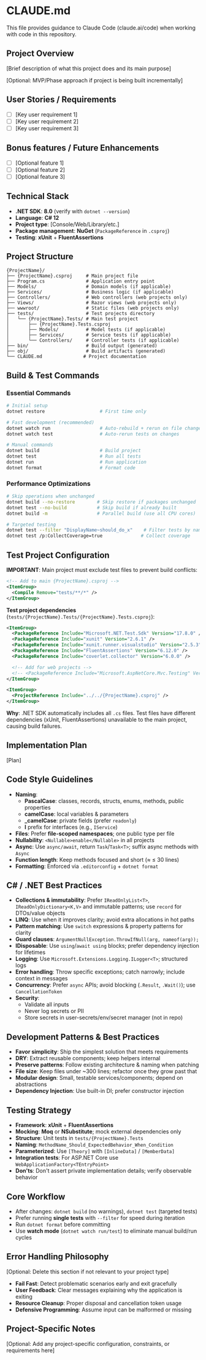# CLAUDE.md

This file provides guidance to Claude Code (claude.ai/code) when working with code in this repository.

## Project Overview
[Brief description of what this project does and its main purpose]

[Optional: MVP/Phase approach if project is being built incrementally]

## User Stories / Requirements

-   [ ] [Key user requirement 1]
-   [ ] [Key user requirement 2]
-   [ ] [Key user requirement 3]

## Bonus features / Future Enhancements

-   [ ] [Optional feature 1]
-   [ ] [Optional feature 2]
-   [ ] [Optional feature 3]

## Technical Stack

- **.NET SDK**: **8.0** (verify with `dotnet --version`)
- **Language**: **C# 12**
- **Project type**: [Console/Web/Library/etc.]
- **Package management**: **NuGet** (`PackageReference` in `.csproj`)
- **Testing**: **xUnit** + **FluentAssertions**

## Project Structure

```
{ProjectName}/
├── {ProjectName}.csproj     # Main project file
├── Program.cs               # Application entry point
├── Models/                  # Domain models (if applicable)
├── Services/                # Business logic (if applicable)
├── Controllers/             # Web controllers (web projects only)
├── Views/                   # Razor views (web projects only)
├── wwwroot/                 # Static files (web projects only)
├── tests/                   # Test projects directory
│   └── {ProjectName}.Tests/ # Main test project
│       ├── {ProjectName}.Tests.csproj
│       ├── Models/          # Model tests (if applicable)
│       ├── Services/        # Service tests (if applicable)
│       └── Controllers/     # Controller tests (if applicable)
├── bin/                     # Build output (generated)
├── obj/                     # Build artifacts (generated)
└── CLAUDE.md               # Project documentation
```

## Build & Test Commands

### Essential Commands
```bash
# Initial setup
dotnet restore                    # First time only

# Fast development (recommended)
dotnet watch run                  # Auto-rebuild + rerun on file changes
dotnet watch test                 # Auto-rerun tests on changes

# Manual commands
dotnet build                      # Build project
dotnet test                       # Run all tests
dotnet run                        # Run application
dotnet format                     # Format code
```

### Performance Optimizations
```bash
# Skip operations when unchanged
dotnet build --no-restore        # Skip restore if packages unchanged
dotnet test --no-build           # Skip build if already built
dotnet build -m                  # Parallel build (use all CPU cores)

# Targeted testing
dotnet test --filter "DisplayName~should_do_x"    # Filter tests by name
dotnet test /p:CollectCoverage=true              # Collect coverage
```

## Test Project Configuration

**IMPORTANT**: Main project must exclude test files to prevent build conflicts:

```xml
<!-- Add to main {ProjectName}.csproj -->
<ItemGroup>
  <Compile Remove="tests/**/*" />
</ItemGroup>
```

**Test project dependencies** (`tests/{ProjectName}.Tests/{ProjectName}.Tests.csproj`):
```xml
<ItemGroup>
  <PackageReference Include="Microsoft.NET.Test.Sdk" Version="17.8.0" />
  <PackageReference Include="xunit" Version="2.6.1" />
  <PackageReference Include="xunit.runner.visualstudio" Version="2.5.3" />
  <PackageReference Include="FluentAssertions" Version="6.12.0" />
  <PackageReference Include="coverlet.collector" Version="6.0.0" />

  <!-- Add for web projects -->
  <!-- <PackageReference Include="Microsoft.AspNetCore.Mvc.Testing" Version="8.0.0" /> -->
</ItemGroup>

<ItemGroup>
  <ProjectReference Include="../../{ProjectName}.csproj" />
</ItemGroup>
```

**Why**: .NET SDK automatically includes all `.cs` files. Test files have different dependencies (xUnit, FluentAssertions) unavailable to the main project, causing build failures.

## Implementation Plan
[Plan]

## Code Style Guidelines

- **Naming**:
  - **PascalCase**: classes, records, structs, enums, methods, public properties
  - **camelCase**: local variables & parameters
  - **_camelCase**: private fields (prefer `readonly`)
  - **I** prefix for interfaces (e.g., `IService`)
- **Files**: Prefer **file-scoped namespaces**; one public type per file
- **Nullability**: `<Nullable>enable</Nullable>` in all projects
- **Async**: Use `async/await`, return `Task`/`Task<T>`; suffix async methods with `Async`
- **Function length**: Keep methods focused and short (≈ ≤ 30 lines)
- **Formatting**: Enforced via `.editorconfig` + `dotnet format`

## C# / .NET Best Practices

- **Collections & immutability**: Prefer `IReadOnlyList<T>`, `IReadOnlyDictionary<K,V>` and immutable patterns; use `record` for DTOs/value objects
- **LINQ**: Use when it improves clarity; avoid extra allocations in hot paths
- **Pattern matching**: Use `switch` expressions & property patterns for clarity
- **Guard clauses**: `ArgumentNullException.ThrowIfNull(arg, nameof(arg));`
- **IDisposable**: Use `using`/`await using` blocks; prefer dependency injection for lifetimes
- **Logging**: Use `Microsoft.Extensions.Logging.ILogger<T>`; structured logs
- **Error handling**: Throw specific exceptions; catch narrowly; include context in messages
- **Concurrency**: Prefer `async` APIs; avoid blocking (`.Result`, `.Wait()`); use `CancellationToken`
- **Security**:
  - Validate all inputs
  - Never log secrets or PII
  - Store secrets in user-secrets/env/secret manager (not in repo)

## Development Patterns & Best Practices

- **Favor simplicity**: Ship the simplest solution that meets requirements
- **DRY**: Extract reusable components; keep helpers internal
- **Preserve patterns**: Follow existing architecture & naming when patching
- **File size**: Keep files under ~300 lines; refactor once they grow past that
- **Modular design**: Small, testable services/components; depend on abstractions
- **Dependency Injection**: Use built-in DI; prefer constructor injection

## Testing Strategy

- **Framework**: **xUnit** + **FluentAssertions**
- **Mocking**: **Moq** or **NSubstitute**; mock external dependencies only
- **Structure**: Unit tests in `tests/{ProjectName}.Tests`
- **Naming**: `MethodName_Should_ExpectedBehavior_When_Condition`
- **Parameterized**: Use `[Theory]` with `[InlineData]` / `[MemberData]`
- **Integration tests**: For ASP.NET Core use `WebApplicationFactory<TEntryPoint>`
- **Don'ts**: Don't assert private implementation details; verify observable behavior

## Core Workflow
- After changes: `dotnet build` (no warnings), `dotnet test` (targeted tests)
- Prefer running **single tests** with `--filter` for speed during iteration
- Run `dotnet format` before committing
- Use **watch mode** (`dotnet watch run/test`) to eliminate manual build/run cycles

## Error Handling Philosophy
[Optional: Delete this section if not relevant to your project type]

- **Fail Fast**: Detect problematic scenarios early and exit gracefully
- **User Feedback**: Clear messages explaining why the application is exiting
- **Resource Cleanup**: Proper disposal and cancellation token usage
- **Defensive Programming**: Assume input can be malformed or missing

## Project-Specific Notes
[Optional: Add any project-specific configuration, constraints, or requirements here]

<!-- Template Usage Instructions:
1. Replace all {ProjectName} placeholders with your actual project name
2. Fill in the Project Overview section with your project description
3. Update User Stories/Requirements with your actual requirements
4. Modify Technical Stack section to match your specific technology choices
5. Adjust Project Structure to match your actual folder organization
6. Update Implementation Plan if using phased development approach
7. Add any project-specific notes in the final section
8. Delete optional sections marked with [Optional: ...] if not needed
9. Delete these template instructions before using
-->